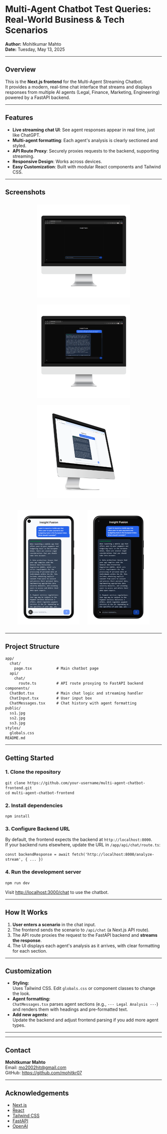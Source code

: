 # Multi-Agent Chatbot Test Queries: Real-World Business & Tech Scenarios

**Author:** Mohitkumar Mahto  
**Date:** Tuesday, May 13, 2025

---

## Overview

This is the **Next.js frontend** for the Multi-Agent Streaming Chatbot.  
It provides a modern, real-time chat interface that streams and displays responses from multiple AI agents (Legal, Finance, Marketing, Engineering) powered by a FastAPI backend.

---

## Features

- **Live streaming chat UI**: See agent responses appear in real time, just like ChatGPT.
- **Multi-agent formatting**: Each agent's analysis is clearly sectioned and styled.
- **API Route Proxy**: Securely proxies requests to the backend, supporting streaming.
- **Responsive Design**: Works across devices.
- **Easy Customization**: Built with modular React components and Tailwind CSS.

---

## Screenshots

<p align="center">
  <img src="./public/ss1-front.png" alt="Chat Home" width="300" style="margin: 10px;">
  <img src="./public/ss2-front.png" alt="Multi-Agent Response" width="300" style="margin: 10px;">
  <img src="./public/ss3-right.png" alt="Responsive Layout" width="300" style="margin: 10px;">
</p>
<p align="center">
  <img src="./public/ss4-portrait.png" alt="Responsive Layout" width="200" style="margin: 10px;">
  <img src="./public/ss5-portrait.png" alt="Responsive Layout" width="200" style="margin: 10px;">
</p>

---

## Project Structure

```
app/
  chat/
    page.tsx           # Main chatbot page
  api/
    chat/
      route.ts         # API route proxying to FastAPI backend
components/
  ChatBot.tsx          # Main chat logic and streaming handler
  ChatInput.tsx        # User input box
  ChatMessages.tsx     # Chat history with agent formatting
public/
  ss1.jpg
  ss2.jpg
  ss3.jpg
styles/
  globals.css
README.md
```

---

## Getting Started

### 1. Clone the repository

```
git clone https://github.com/your-username/multi-agent-chatbot-frontend.git
cd multi-agent-chatbot-frontend
```

### 2. Install dependencies

```
npm install
```

### 3. Configure Backend URL

By default, the frontend expects the backend at `http://localhost:8000`.  
If your backend runs elsewhere, update the URL in `/app/api/chat/route.ts`:

```
const backendResponse = await fetch('http://localhost:8000/analyze-stream', { ... })
```

### 4. Run the development server

```
npm run dev
```

Visit [http://localhost:3000/chat](http://localhost:3000/chat) to use the chatbot.

---

## How It Works

1. **User enters a scenario** in the chat input.
2. The frontend sends the scenario to `/api/chat` (a Next.js API route).
3. The API route proxies the request to the FastAPI backend and **streams the response**.
4. The UI displays each agent's analysis as it arrives, with clear formatting for each section.

---

## Customization

- **Styling:**  
  Uses Tailwind CSS. Edit `globals.css` or component classes to change the look.
- **Agent formatting:**  
  `ChatMessages.tsx` parses agent sections (e.g., `--- Legal Analysis ---`) and renders them with headings and pre-formatted text.
- **Add new agents:**  
  Update the backend and adjust frontend parsing if you add more agent types.

---


---

## Contact

**Mohitkumar Mahto**  
Email: mo2002hit@gmail.com  
GitHub: https://github.com/mohitkr07

---

## Acknowledgements

- [Next.js](https://nextjs.org/)
- [React](https://react.dev/)
- [Tailwind CSS](https://tailwindcss.com/)
- [FastAPI](https://fastapi.tiangolo.com/)
- [OpenAI](https://openai.com/)


